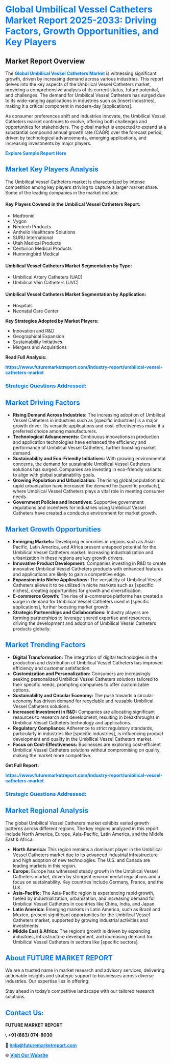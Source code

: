 <h1 style="color: #007BFF;">Global Umbilical Vessel Catheters Market Report 2025-2033: Driving Factors, Growth Opportunities, and Key Players</h1>

<section id="overview">
<h2>Market Report Overview</h2>
<p>The <a href="https://www.futuremarketreport.com/industry-report/umbilical-vessel-catheters-market" style="color: #007BFF; text-decoration: none;"><strong>Global Umbilical Vessel Catheters Market</strong></a> is witnessing significant growth, driven by increasing demand across various industries. This report delves into the key aspects of the Umbilical Vessel Catheters market, providing a comprehensive analysis of its current status, future potential, and challenges. The demand for Umbilical Vessel Catheters has surged due to its wide-ranging applications in industries such as [insert industries], making it a critical component in modern-day [applications].</p>
<p>As consumer preferences shift and industries innovate, the Umbilical Vessel Catheters market continues to evolve, offering both challenges and opportunities for stakeholders. The global market is expected to expand at a substantial compound annual growth rate (CAGR) over the forecast period, driven by technological advancements, emerging applications, and increasing investments by major players.</p>
</section>

<section id="overview">
<p><a href="https://www.futuremarketreport.com/request-sample/reportId=59498" style="color: #007BFF; text-decoration: none;"><strong>Explore Sample Report Here</strong></a></p>
</section>

<section id="key-players">
<h2 style="color: #007BFF;">Market Key Players Analysis</h2>
<p>The Umbilical Vessel Catheters market is characterized by intense competition among key players striving to capture a larger market share. Some of the leading companies in the market include:</p>
<h4>Key Players Covered in the Umbilical Vessel Catheters Report:</h4>
<ul><li>Medtronic</li><li>Vygon</li><li>Neotech Products</li><li>Anthelio Healthcare Solutions</li><li>SURU International</li><li>Utah Medical Products</li><li>Centurion Medical Products</li><li>Hummingbird Medical</li></ul>
<h4>Umbilical Vessel Catheters Market Segmentation by Type:</h4>
<ul><li>Umbilical Artery Catheters (UAC)</li><li>Umbilical Vein Catheters (UVC)</li></ul>

<h4>Umbilical Vessel Catheters Market Segmentation by Application:</h4>
<ul><li>Hospitals</li><li>Neonatal Care Center</li></ul>
<p><strong>Key Strategies Adopted by Market Players:</strong></p>
<ul>
<li>Innovation and R&D</li>
<li>Geographical Expansion</li>
<li>Sustainability Initiatives</li>
<li>Mergers and Acquisitions</li>
</ul>
</section>

<section>
<p><strong>Read Full Analysis: </strong></p><a href="https://www.futuremarketreport.com/industry-report/umbilical-vessel-catheters-market" style="color: #007BFF; text-decoration: none;"><strong>https://www.futuremarketreport.com/industry-report/umbilical-vessel-catheters-market</strong></a>
<h3 style="color: #007BFF;">Strategic Questions Addressed:</h3>
</section>

<section id="driving-factors">
<h2 style="color: #007BFF;">Market Driving Factors</h2>
<ul>
<li><strong>Rising Demand Across Industries:</strong> The increasing adoption of Umbilical Vessel Catheters in industries such as [specific industries] is a major growth driver. Its versatile applications and cost-effectiveness make it a preferred choice among manufacturers.</li>
<li><strong>Technological Advancements:</strong> Continuous innovations in production and application technologies have enhanced the efficiency and performance of Umbilical Vessel Catheters, further boosting market demand.</li>
<li><strong>Sustainability and Eco-Friendly Initiatives:</strong> With growing environmental concerns, the demand for sustainable Umbilical Vessel Catheters solutions has surged. Companies are investing in eco-friendly variants to align with global sustainability goals.</li>
<li><strong>Growing Population and Urbanization:</strong> The rising global population and rapid urbanization have increased the demand for [specific products], where Umbilical Vessel Catheters plays a vital role in meeting consumer needs.</li>
<li><strong>Government Policies and Incentives:</strong> Supportive government regulations and incentives for industries using Umbilical Vessel Catheters have created a conducive environment for market growth.</li>
</ul>
</section>

<section id="growth-opportunities">
<h2 style="color: #007BFF;">Market Growth Opportunities</h2>
<ul>
<li><strong>Emerging Markets:</strong> Developing economies in regions such as Asia-Pacific, Latin America, and Africa present untapped potential for the Umbilical Vessel Catheters market. Increasing industrialization and urbanization in these regions are key growth drivers.</li>
<li><strong>Innovative Product Development:</strong> Companies investing in R&D to create innovative Umbilical Vessel Catheters products with enhanced features and applications are likely to gain a competitive edge.</li>
<li><strong>Expansion into Niche Applications:</strong> The versatility of Umbilical Vessel Catheters allows it to be utilized in niche markets such as [specific niches], creating opportunities for growth and diversification.</li>
<li><strong>E-commerce Growth:</strong> The rise of e-commerce platforms has created a surge in demand for Umbilical Vessel Catheters used in [specific applications], further boosting market growth.</li>
<li><strong>Strategic Partnerships and Collaborations:</strong> Industry players are forming partnerships to leverage shared expertise and resources, driving the development and adoption of Umbilical Vessel Catheters products globally.</li>
</ul>
</section>

<section id="trending-factors">
<h2 style="color: #007BFF;">Market Trending Factors</h2>
<ul>
<li><strong>Digital Transformation:</strong> The integration of digital technologies in the production and distribution of Umbilical Vessel Catheters has improved efficiency and customer satisfaction.</li>
<li><strong>Customization and Personalization:</strong> Consumers are increasingly seeking personalized Umbilical Vessel Catheters solutions tailored to their specific needs, prompting companies to offer customizable options.</li>
<li><strong>Sustainability and Circular Economy:</strong> The push towards a circular economy has driven demand for recyclable and reusable Umbilical Vessel Catheters solutions.</li>
<li><strong>Increased Investment in R&D:</strong> Companies are allocating significant resources to research and development, resulting in breakthroughs in Umbilical Vessel Catheters technology and applications.</li>
<li><strong>Regulatory Compliance:</strong> Adherence to strict regulatory standards, particularly in industries like [specific industries], is influencing product development and quality in the Umbilical Vessel Catheters market.</li>
<li><strong>Focus on Cost-Effectiveness:</strong> Businesses are exploring cost-efficient Umbilical Vessel Catheters solutions without compromising on quality, making the market more competitive.</li>
</ul>
</section>

<section>
<p><strong>Get Full Report: </strong></p><a href="https://www.futuremarketreport.com/industry-report/umbilical-vessel-catheters-market" style="color: #007BFF; text-decoration: none;"><strong>https://www.futuremarketreport.com/industry-report/umbilical-vessel-catheters-market</strong></a>
<h3 style="color: #007BFF;">Strategic Questions Addressed:</h3>
</section>


<section id="regional-analysis">
<h2 style="color: #007BFF;">Market Regional Analysis</h2>
<p>The global Umbilical Vessel Catheters market exhibits varied growth patterns across different regions. The key regions analyzed in this report include North America, Europe, Asia-Pacific, Latin America, and the Middle East & Africa:</p>
<ul>
<li><strong>North America:</strong> This region remains a dominant player in the Umbilical Vessel Catheters market due to its advanced industrial infrastructure and high adoption of new technologies. The U.S. and Canada are leading markets in this region.</li>
<li><strong>Europe:</strong> Europe has witnessed steady growth in the Umbilical Vessel Catheters market, driven by stringent environmental regulations and a focus on sustainability. Key countries include Germany, France, and the U.K.</li>
<li><strong>Asia-Pacific:</strong> The Asia-Pacific region is experiencing rapid growth, fueled by industrialization, urbanization, and increasing demand for Umbilical Vessel Catheters in countries like China, India, and Japan.</li>
<li><strong>Latin America:</strong> Emerging markets in Latin America, such as Brazil and Mexico, present significant opportunities for the Umbilical Vessel Catheters market, supported by growing industrial activities and investments.</li>
<li><strong>Middle East & Africa:</strong> The region’s growth is driven by expanding industries, infrastructure development, and increasing demand for Umbilical Vessel Catheters in sectors like [specific sectors].</li>
</ul>
</section>

<footer>
<h2 style="color: #007BFF;">About FUTURE MARKET REPORT</h2>
<p>We are a trusted name in market research and advisory services, delivering actionable insights and strategic support to businesses across diverse industries. Our expertise lies in offering:</p>

<p>Stay ahead in today’s competitive landscape with our tailored research solutions.</p>

<h2 style="color: #007BFF;">Contact Us:</h2>
<p><strong>FUTURE MARKET REPORT</strong></p>
<p>📞 <strong>+91 (883) 074-8030</strong></p>
<p>📧 <strong><a href="mailto:help@futuremarketreport.com" style="color: #007BFF;">help@futuremarketreport.com</a></strong></p>
<p>🌐 <strong><a href="https://www.futuremarketreport.com/" style="color: #007BFF;">Visit Our Website</a></strong></p>
</footer>